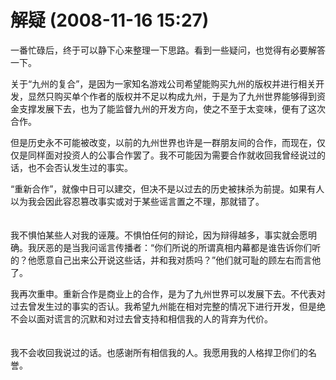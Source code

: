 # 解疑 (2008-11-16 15:27)

一番忙碌后，终于可以静下心来整理一下思路。看到一些疑问，也觉得有必要解答一下。 　　 　　 　　 　　

关于“九州的复合”，是因为一家知名游戏公司希望能购买九州的版权并进行相关开发，显然只购买单个作者的版权并不足以构成九州，于是为了九州世界能够得到资金支撑发展下去，也为了能监督九州的开发方向，使之不至于太变味，便有了这次合作。 　　 　　 　　 　　

但是历史永不可能被改变，以前的九州世界也许是一群朋友间的合作，而现在，仅仅是同样面对投资人的公事合作罢了。我不可能因为需要合作就收回我曾经说过的话，也不会否认发生过的事实。 　　 　　

“重新合作”，就像中日可以建交，但决不是以过去的历史被抹杀为前提。如果有人以为我会因此容忍篡改事实或对于某些谣言置之不理，那就错了。 　　 　　 　　 　　

我不惧怕某些人对我的诬蔑。不惧怕任何的辩论，因为辩得越多，事实就会愿明确。我厌恶的是当我问谣言传播者：“你们所说的所谓真相内幕都是谁告诉你们听的？他愿意自己出来公开说这些话，并和我对质吗？”他们就可耻的顾左右而言他了。 　　 　　 　　 　　

我再次重申。重新合作是商业上的合作，是为了九州世界可以发展下去。不代表对过去曾发生过的事实的否认。我希望九州能在相对完整的情况下进行开发，但是绝不会以面对谎言的沉默和对过去曾支持和相信我的人的背弃为代价。 　　 　　 　　 　　

我不会收回我说过的话。也感谢所有相信我的人。我愿用我的人格捍卫你们的名誉。
